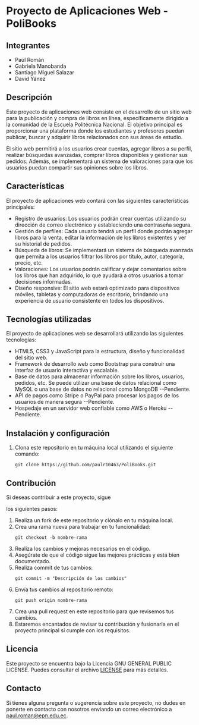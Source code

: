 # Proyecto de Aplicaciones Web - PoliBooks

## Integrantes
- Paúl Román
- Gabriela Manobanda
- Santiago Miguel Salazar
- David Yánez

## Descripción
Este proyecto de aplicaciones web consiste en el desarrollo de un sitio web para la publicación y compra de libros en línea, específicamente dirigido a la comunidad de la Escuela Politécnica Nacional. El objetivo principal es proporcionar una plataforma donde los estudiantes y profesores puedan publicar, buscar y adquirir libros relacionados con sus áreas de estudio.

El sitio web permitirá a los usuarios crear cuentas, agregar libros a su perfil, realizar búsquedas avanzadas, comprar libros disponibles y gestionar sus pedidos. Además, se implementará un sistema de valoraciones para que los usuarios puedan compartir sus opiniones sobre los libros.

## Características
El proyecto de aplicaciones web contará con las siguientes características principales:

- Registro de usuarios: Los usuarios podrán crear cuentas utilizando su dirección de correo electrónico y estableciendo una contraseña segura.
- Gestión de perfiles: Cada usuario tendrá un perfil donde podrán agregar libros para la venta, editar la información de los libros existentes y ver su historial de pedidos.
- Búsqueda de libros: Se implementará un sistema de búsqueda avanzada que permita a los usuarios filtrar los libros por título, autor, categoría, precio, etc.
- Valoraciones: Los usuarios podrán calificar y dejar comentarios sobre los libros que han adquirido, lo que ayudará a otros usuarios a tomar decisiones informadas.
- Diseño responsive: El sitio web estará optimizado para dispositivos móviles, tabletas y computadoras de escritorio, brindando una experiencia de usuario consistente en todos los dispositivos.

## Tecnologías utilizadas
El proyecto de aplicaciones web se desarrollará utilizando las siguientes tecnologías:

- HTML5, CSS3 y JavaScript para la estructura, diseño y funcionalidad del sitio web.
- Framework de desarrollo web como Bootstrap para construir una interfaz de usuario interactiva y escalable.
- Base de datos para almacenar información sobre los libros, usuarios, pedidos, etc. Se puede utilizar una base de datos relacional como MySQL o una base de datos no relacional como MongoDB --Pendiente.
- API de pagos como Stripe o PayPal para procesar los pagos de los usuarios de manera segura --Pendiente.
- Hospedaje en un servidor web confiable como AWS o Heroku --Pendiente.

## Instalación y configuración
1. Clona este repositorio en tu máquina local utilizando el siguiente comando:
   ```
   git clone https://github.com/paulr10463/PoliBooks.git
   ```




## Contribución
Si deseas contribuir a este proyecto, sigue

los siguientes pasos:

1. Realiza un fork de este repositorio y clónalo en tu máquina local.
2. Crea una rama nueva para trabajar en tu funcionalidad:
   ```
   git checkout -b nombre-rama
   ```
3. Realiza los cambios y mejoras necesarios en el código.
4. Asegúrate de que el código sigue las mejores prácticas y está bien documentado.
5. Realiza commit de tus cambios:
   ```
   git commit -m "Descripción de los cambios"
   ```
6. Envía tus cambios al repositorio remoto:
   ```
   git push origin nombre-rama
   ```
7. Crea una pull request en este repositorio para que revisemos tus cambios.
8. Estaremos encantados de revisar tu contribución y fusionarla en el proyecto principal si cumple con los requisitos.

## Licencia
Este proyecto se encuentra bajo la Licencia GNU GENERAL PUBLIC LICENSE. Puedes consultar el archivo [LICENSE](./LICENSE) para más detalles.

## Contacto
Si tienes alguna pregunta o sugerencia sobre este proyecto, no dudes en ponerte en contacto con nosotros enviando un correo electrónico a [paul.roman@epn.edu.ec](mailto:paul.roman@epn.edu.ec).
